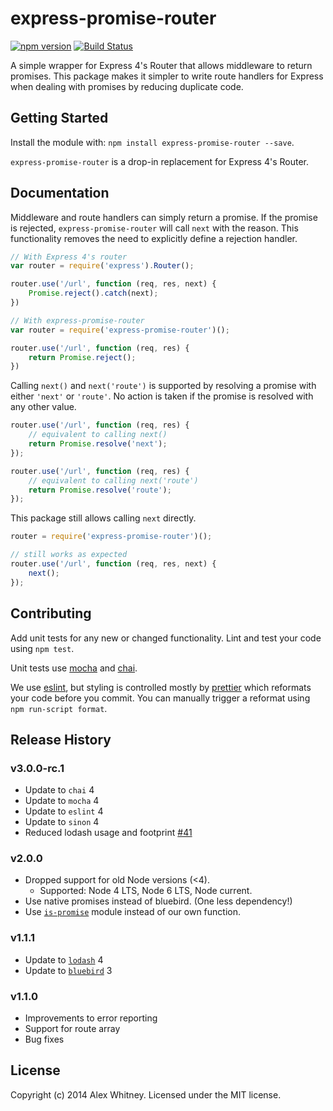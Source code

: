 # express-promise-router

[![npm version](https://badge.fury.io/js/express-promise-router.svg)](https://badge.fury.io/js/express-promise-router)
[![Build Status](https://travis-ci.org/mormahr/express-promise-router.svg?branch=master)](https://travis-ci.org/mormahr/express-promise-router)

A simple wrapper for Express 4's Router that allows middleware to return promises. This package makes it simpler to
write route handlers for Express when dealing with promises by reducing duplicate code.

## Getting Started
Install the module with: `npm install express-promise-router --save`.

`express-promise-router` is a drop-in replacement for Express 4's Router.


## Documentation

Middleware and route handlers can simply return a promise. If the promise is rejected, ```express-promise-router``` will
call ```next``` with the reason. This functionality removes the need to explicitly define a rejection handler.
```javascript
// With Express 4's router
var router = require('express').Router();

router.use('/url', function (req, res, next) {
    Promise.reject().catch(next);
})

// With express-promise-router
var router = require('express-promise-router')();

router.use('/url', function (req, res) {
    return Promise.reject();
})
```

Calling ```next()``` and ```next('route')``` is supported by resolving a promise with either ```'next'``` or
```'route'```. No action is taken if the promise is resolved with any other value.
```javascript
router.use('/url', function (req, res) {
    // equivalent to calling next()
    return Promise.resolve('next');
});

router.use('/url', function (req, res) {
    // equivalent to calling next('route')
    return Promise.resolve('route');
});
```

This package still allows calling ```next``` directly.
```javascript
router = require('express-promise-router')();

// still works as expected
router.use('/url', function (req, res, next) {
    next();
});
```


## Contributing
Add unit tests for any new or changed functionality.
Lint and test your code using `npm test`.

Unit tests use [mocha](https://mochajs.org) and
[chai](http://chaijs.com).

We use [eslint](http://eslint.org), but styling is
controlled mostly by
[prettier](https://github.com/prettier/prettier/blob/master/README.md)
which reformats your code before you commit. You can manually trigger a
reformat using `npm run-script format`.

## Release History
### v3.0.0-rc.1
* Update to `chai` 4
* Update to `mocha` 4
* Update to `eslint` 4
* Update to `sinon` 4 
* Reduced lodash usage and footprint [#41](https://github.com/express-promise-router/express-promise-router/issues/41)
### v2.0.0
* Dropped support for old Node versions (<4).
  * Supported: Node 4 LTS, Node 6 LTS, Node current.
* Use native promises instead of bluebird. (One less dependency!)
* Use [`is-promise`](https://github.com/then/is-promise) module instead of our own function.
### v1.1.1
* Update to [`lodash`](https://lodash.com) 4
* Update to [`bluebird`](http://bluebirdjs.com/) 3
### v1.1.0
* Improvements to error reporting
* Support for route array
* Bug fixes

## License
Copyright (c) 2014 Alex Whitney. Licensed under the MIT license.
